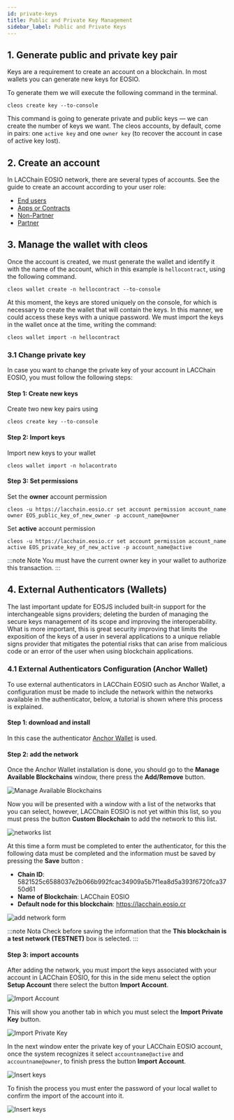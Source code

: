 ```yaml
---
id: private-keys
title: Public and Private Key Management
sidebar_label: Public and Private Keys
---
```


## 1. Generate public and private key pair

Keys are a requirement to create an account on a blockchain. In most wallets you can generate new keys for EOSIO.

To generate them we will execute the following command in the terminal.

```
cleos create key --to-console
```
This command is going to generate private and public keys — we can create the number of keys we want. The cleos accounts, by default, come in pairs: one `active key` and one `owner key` (to recover the account in case of active key lost).

## 2. Create an account

In LACChain EOSIO network, there are several types of accounts. See the guide to create an account according to your user role:

- [End users](./create-user-account)
- [Apps or Contracts](./create-contract-account)
- [Non-Partner](./create-entity-account)
- [Partner](./create-entity-account)


## 3. Manage the wallet with cleos

Once the account is created, we must generate the wallet and identify it with the name of the account, which in this example is `hellocontract`, using the following command.

```
cleos wallet create -n hellocontract --to-console
```

At this moment, the keys are stored uniquely on the console, for which is necessary to create the wallet that will contain the keys. In this manner, we could access these keys with a unique password. We must import the keys in the wallet once at the time, writing the command:

```
cleos wallet import -n hellocontract
````

### 3.1 Change private key

In case you want to change the private key of your account in LACChain EOSIO, you must follow the following steps:

#### Step 1: Create new keys

Create two new key pairs using

```
cleos create key --to-console
```

#### Step 2: Import keys

Import new keys to your wallet

```
cleos wallet import -n holacontrato
```

#### Step 3: Set permissions

Set the **owner** account permission

```
cleos -u https://lacchain.eosio.cr set account permission account_name owner EOS_public_key_of_new_owner -p account_name@owner
```

Set **active** account permission

```
cleos -u https://lacchain.eosio.cr set account permission account_name active EOS_private_key_of_new_active -p account_name@active
```

:::note Note
You must have the current owner key in your wallet to authorize this transaction.
:::

## 4. External Authenticators (Wallets)

The last important update for EOSJS included built-in support for the interchangeable signs providers; deleting the burden of managing the secure keys management of its scope and improving the interoperability. What is more important, this is great security improving that limits the exposition of the keys of a user in several applications to a unique reliable signs provider that mitigates the potential risks that can arise from malicious code or an error of the user when using blockchain applications.

### 4.1 External Authenticators Configuration (Anchor Wallet)

To use external authenticators in LACChain EOSIO such as Anchor Wallet, a configuration must be made to include the network within the networks available in the authenticator, below, a tutorial is shown where this process is explained.

#### Step 1: download and install

In this case the authenticator [Anchor Wallet](https://greymass.com/en/anchor/) is used.

#### Step 2: add the network

Once the Anchor Wallet installation is done, you should go to the **Manage Available Blockchains** window, there press the **Add/Remove** button.

![Manage Available Blockchains](/img/tutorials/add_network.png)

Now you will be presented with a window with a list of the networks that you can select, however, LACChain EOSIO is not yet within this list, so you must press the button **Custom Blockchain** to add the network to this list.

![networks list](/img/tutorials/networks_list.png)

At this time a form must be completed to enter the authenticator, for this the following data must be completed and the information must be saved by pressing the **Save** button :

 - **Chain ID**: 5821525c6588037e2b066b992fcac34909a5b7f1ea8d5a393f6720fca3750d61
 - **Name of Blockchain**: LACChain EOSIO
 - **Default node for this blockchain**: https://lacchain.eosio.cr

![add network form](/img/tutorials/add_red_form.png)

:::note Nota
Check before saving the information that the **This blockchain is a test network (TESTNET)** box is selected.
:::

#### Step 3: import accounts

After adding the network, you must import the keys associated with your account in LACChain EOSIO, for this in the side menu select the option **Setup Account** there select the button **Import Account**.

![Import Account](/img/tutorials/import_account.png)

This will show you another tab in which you must select the **Import Private Key** button.

![Import Private Key](/img/tutorials/import_key.png)

In the next window enter the private key of your LACChain EOSIO account, once the system recognizes it select `accountname@active` and `accountname@owner`, to finish press the button **Import Account**.

![Insert keys](/img/tutorials/insert_keys.png)

To finish the process you must enter the password of your local wallet to confirm the import of the account into it.

![Insert keys](/img/tutorials/enter_password.png)